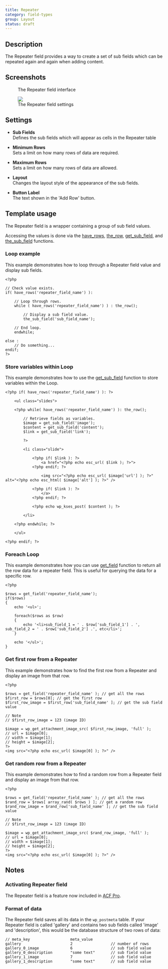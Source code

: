 ```yaml
---
title: Repeater
category: field-types
group: Layout
status: draft
---
```


## Description
The Repeater field provides a way to create a set of sub fields which can be repeated again and again when adding content.

## Screenshots
<div class="gallery">
	<figure>
		<a href="#">
			<img src="#" alt="" />
		</a>
		<figcaption>The Repeater field interface</figcaption>
	</figure>
	<figure>
		<a href="#">
			<img src="#" />
		</a>
		<figcaption>The Repeater field settings</figcaption>
	</figure>
</div>

## Settings
- **Sub Fields**  
  Defines the sub fields which will appear as cells in the Repeater table
  
- **Minimum Rows**  
  Sets a limit on how many rows of data are required.
  
- **Maximum Rows**  
  Sets a limit on how many rows of data are allowed.
  
- **Layout**  
  Changes the layout style of the appearance of the sub fields.
  
- **Button Label**  
  The text shown in the 'Add Row' button.

## Template usage
The Repeater field is a wrapper containing a group of sub field values.

Accessing the values is done via the [have_rows](https://www.advancedcustomfields.com/resources/functions/have_rows/), [the_row](https://www.advancedcustomfields.com/resources/functions/have_rows/), [get_sub_field](https://www.advancedcustomfields.com/resources/functions/get_sub_field/), and [the_sub_field](https://www.advancedcustomfields.com/resources/functions/the_sub_field/) functions.

### Loop example
This example demonstrates how to loop through a Repeater field value and display sub fields.
```
<?php

// Check value exists.
if( have_rows('repeater_field_name') ):

    // Loop through rows.
    while ( have_rows('repeater_field_name') ) : the_row();

        // Display a sub field value.
        the_sub_field('sub_field_name');

    // End loop.
    endwhile;

else :
    // Do something...
endif;
?>
```

### Store variables within Loop
This example demonstrates how to use the [get_sub_field](https://www.advancedcustomfields.com/resources/functions/get_sub_field/) function to store variables within the Loop.
```
<?php if( have_rows('repeater_field_name') ): ?>

    <ul class="slides">

    <?php while( have_rows('repeater_field_name') ): the_row(); 

        // Retrieve fields as variables.
        $image = get_sub_field('image');
        $content = get_sub_field('content');
        $link = get_sub_field('link');

        ?>

        <li class="slide">

            <?php if( $link ): ?>
                <a href="<?php echo esc_url( $link ); ?>">
            <?php endif; ?>

                <img src="<?php echo esc_url( $image['url'] ); ?>" alt="<?php echo esc_html( $image['alt'] ); ?>" />

            <?php if( $link ): ?>
                </a>
            <?php endif; ?>

            <?php echo wp_kses_post( $content ); ?>

        </li>

    <?php endwhile; ?>

    </ul>

<?php endif; ?>
```

### Foreach Loop
This example demonstrates how you can use [get_field](https://www.advancedcustomfields.com/resources/functions/get_field/) function to return all the row data for a repeater field. This is useful for querying the data for a specific row.
```
<?php 

$rows = get_field('repeater_field_name');
if($rows)
{
    echo '<ul>';

    foreach($rows as $row)
    {
        echo '<li>sub_field_1 = ' . $row['sub_field_1'] . ', sub_field_2 = ' . $row['sub_field_2'] .', etc</li>';
    }

    echo '</ul>';
}
```

### Get first row from a Repeater
This example demonstrates how to find the first row from a Repeater and display an image from that row.
```
<?php

$rows = get_field('repeater_field_name' ); // get all the rows
$first_row = $rows[0]; // get the first row
$first_row_image = $first_row['sub_field_name' ]; // get the sub field value 

// Note
// $first_row_image = 123 (image ID)

$image = wp_get_attachment_image_src( $first_row_image, 'full' );
// url = $image[0];
// width = $image[1];
// height = $image[2];
?>
<img src="<?php echo esc_url( $image[0] ); ?>" />
```

### Get random row from a Repeater
This example demonstrates how to find a random row from a Repeater field and display an image from that row.
```
<?php 

$rows = get_field('repeater_field_name' ); // get all the rows
$rand_row = $rows[ array_rand( $rows ) ]; // get a random row
$rand_row_image = $rand_row['sub_field_name' ]; // get the sub field value 

// Note
// $first_row_image = 123 (image ID)

$image = wp_get_attachment_image_src( $rand_row_image, 'full' );
// url = $image[0];
// width = $image[1];
// height = $image[2];
?>
<img src="<?php echo esc_url( $image[0] ); ?>" />
```

## Notes

### Activating Repeater field
The Repeater field is a feature now included in [ACF Pro](https://www.advancedcustomfields.com/pro/).

### Format of data
The Repeater field saves all its data in the `wp_postmeta` table. If your Repeater field is called 'gallery' and contains two sub fields called 'image' and 'description', this would be the database structure of two rows of data:
```
// meta_key                  meta_value
gallery                      2                 // number of rows
gallery_0_image              6                 // sub field value
gallery_0_description        "some text"       // sub field value
gallery_1_image              7                 // sub field value
gallery_1_description        "some text"       // sub field value
```

